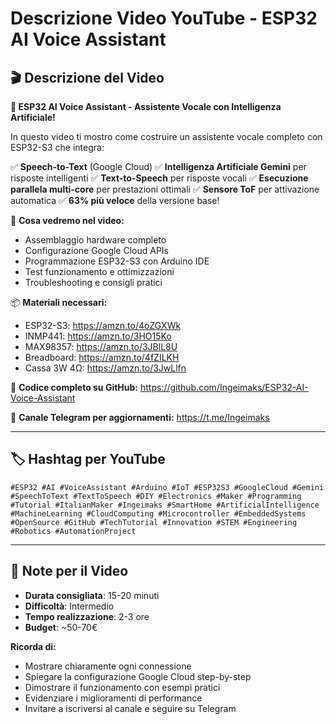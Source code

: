 # Descrizione Video YouTube - ESP32 AI Voice Assistant

## 🎬 Descrizione del Video

**🤖 ESP32 AI Voice Assistant - Assistente Vocale con Intelligenza Artificiale!**

In questo video ti mostro come costruire un assistente vocale completo con ESP32-S3 che integra:

✅ **Speech-to-Text** (Google Cloud)
✅ **Intelligenza Artificiale Gemini** per risposte intelligenti
✅ **Text-to-Speech** per risposte vocali
✅ **Esecuzione parallela multi-core** per prestazioni ottimali
✅ **Sensore ToF** per attivazione automatica
✅ **63% più veloce** della versione base!

🔧 **Cosa vedremo nel video:**
- Assemblaggio hardware completo
- Configurazione Google Cloud APIs
- Programmazione ESP32-S3 con Arduino IDE
- Test funzionamento e ottimizzazioni
- Troubleshooting e consigli pratici

📦 **Materiali necessari:**
- ESP32-S3: https://amzn.to/4oZGXWk
- INMP441: https://amzn.to/3HO15Ko
- MAX98357: https://amzn.to/3JBlL8U
- Breadboard: https://amzn.to/4fZILKH
- Cassa 3W 4Ω: https://amzn.to/3JwLlfn

🔗 **Codice completo su GitHub:**
https://github.com/Ingeimaks/ESP32-AI-Voice-Assistant

📢 **Canale Telegram per aggiornamenti:**
https://t.me/Ingeimaks

---

## 🏷️ Hashtag per YouTube

```
#ESP32 #AI #VoiceAssistant #Arduino #IoT #ESP32S3 #GoogleCloud #Gemini #SpeechToText #TextToSpeech #DIY #Electronics #Maker #Programming #Tutorial #ItalianMaker #Ingeimaks #SmartHome #ArtificialIntelligence #MachineLearning #CloudComputing #Microcontroller #EmbeddedSystems #OpenSource #GitHub #TechTutorial #Innovation #STEM #Engineering #Robotics #AutomationProject
```

---

## 📝 Note per il Video

- **Durata consigliata**: 15-20 minuti
- **Difficoltà**: Intermedio
- **Tempo realizzazione**: 2-3 ore
- **Budget**: ~50-70€

**Ricorda di:**
- Mostrare chiaramente ogni connessione
- Spiegare la configurazione Google Cloud step-by-step
- Dimostrare il funzionamento con esempi pratici
- Evidenziare i miglioramenti di performance
- Invitare a iscriversi al canale e seguire su Telegram
